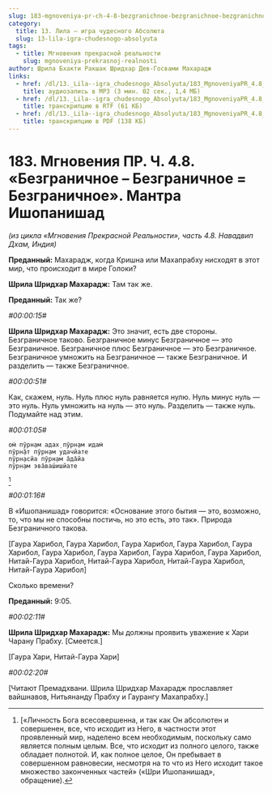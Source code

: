 ```yaml
---
slug: 183-mgnoveniya-pr-ch-4-8-bezgranichnoe-bezgranichnoe-bezgranichnoe-mantra-ishopanishad
category:
  title: 13. Лила — игра чудесного Абсолюта
  slug: 13-lila-igra-chudesnogo-absolyuta
tags:
  - title: Мгновения прекрасной реальности
    slug: mgnoveniya-prekrasnoj-realnosti
author: Шрила Бхакти Ракшак Шридхар Дев-Госвами Махарадж
links:
  - href: /dl/13._Lila--igra_chudesnogo_Absolyuta/183_MgnoveniyaPR_4.8_SridharMj_Bezgranichnye_minus_Bezgranichnoe_ravno_Bezgranichnoe_Mantra_Ishopanishad.mp3
    title: аудиозапись в MP3 (3 мин. 02 сек., 1,4 МБ)
  - href: /dl/13._Lila--igra_chudesnogo_Absolyuta/183_MgnoveniyaPR_4.8_SridharMj_Bezgranichnye_minus_Bezgranichnoe_ravno_Bezgranichnoe_Mantra_Ishopanishad.rtf
    title: транскрипцию в RTF (61 КБ)
  - href: /dl/13._Lila--igra_chudesnogo_Absolyuta/183_MgnoveniyaPR_4.8_SridharMj_Bezgranichnye_minus_Bezgranichnoe_ravno_Bezgranichnoe_Mantra_Ishopanishad.pdf
    title: транскрипцию в PDF (138 КБ)
---
```


# 183. Мгновения ПР. Ч. 4.8. «Безграничное – Безграничное = Безграничное». Мантра Ишопанишад

*(из цикла «Мгновения Прекрасной Реальности», часть 4.8. Навадвип Дхам, Индия)*

**Преданный:** Махарадж, когда Кришна или Махапрабху нисходят в этот мир, что происходит в мире Голоки?

**Шрила Шридхар Махарадж:** Там так же.

**Преданный:** Так же?

*#00:00:15#*

**Шрила Шридхар Махарадж:** Это значит, есть две стороны. Безграничное таково. Безграничное минус Безграничное — это Безграничное. Безграничное плюс Безграничное — это Безграничное. Безграничное умножить на Безграничное — также Безграничное. И разделить — также Безграничное.

*#00:00:51#*

Как, скажем, нуль. Нуль плюс нуль равняется нулю. Нуль минус нуль — это нуль. Нуль умножить на нуль — это нуль. Разделить — также нуль. Подумайте над этим.

*#00:01:05#*

    ом̇ пӯрн̣ам адах̣ пӯрн̣ам идам̇
    пӯрн̣а̄т пӯрн̣ам удачйате
    пӯрн̣асйа пӯрн̣ам а̄да̄йа
    пӯрн̣ам эва̄ваш́ишйате
[^_ftn1]

*#00:01:16#*

В «Ишопанишад» говорится: «Основание этого бытия — это, возможно, то, что мы не способны постичь, но это есть, это так». Природа Безграничного такова.

[Гаура Харибол, Гаура Харибол, Гаура Харибол, Гаура Харибол, Гаура Харибол, Гаура Харибол, Гаура Харибол, Гаура Харибол, Гаура Харибол, Нитай-Гаура Харибол, Нитай-Гаура Харибол, Нитай-Гаура Харибол, Нитай-Гаура Харибол]

Сколько времени?

**Преданный:** 9:05.

*#00:02:11#*

**Шрила Шридхар Махарадж:** Мы должны проявить уважение к Хари Чарану Прабху. [Смеется.]

[Гаура Хари, Нитай-Гаура Хари]

*#00:02:20#*

[Читают Премадхвани. Шрила Шридхар Махарадж прославляет вайшнавов, Нитьянанду Прабху и Гаурангу Махапрабху.]



[^_ftn1]: [«Личность Бога всесовершенна, и так как Он абсолютен и совершенен, все, что исходит из Него, в частности этот проявленный мир, наделено всем необходимым, поскольку само является полным целым. Все, что исходит из полного целого, также обладает полнотой. И, как полное целое, Он пребывает в совершенном равновесии, несмотря на то что из Него исходит такое множество законченных частей» («Шри Ишопанишад», обращение).

